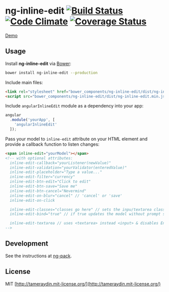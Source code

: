 # ng-inline-edit [![Build Status](http://img.shields.io/travis/tameraydin/ng-inline-edit/master.svg?style=flat-square)](https://travis-ci.org/tameraydin/ng-inline-edit) [![Code Climate](http://img.shields.io/codeclimate/github/tameraydin/ng-inline-edit.svg?style=flat-square)](https://codeclimate.com/github/tameraydin/ng-inline-edit/dist/ng-inline-edit.js) [![Coverage Status](https://img.shields.io/coveralls/tameraydin/ng-inline-edit/master.svg?style=flat-square)](https://coveralls.io/r/tameraydin/ng-inline-edit?branch=master)

[Demo](http://tamerayd.in/ng-inline-edit/)

## Usage

Install **ng-inline-edit** via [Bower](http://bower.io):
```bash
bower install ng-inline-edit --production
```

Include main files:
```html
<link rel="stylesheet" href="bower_components/ng-inline-edit/dist/ng-inline-edit.min.css">
<script src="bower_components/ng-inline-edit/dist/ng-inline-edit.min.js"></script>
```

Include ``angularInlineEdit`` module as a dependency into your app:
```javascript
angular
  .module('yourApp', [
    'angularInlineEdit'
  ]);
```

Pass your model to ``inline-edit`` attribute on your HTML element and provide a callback function to listen changes:
```html
<span inline-edit="yourModel"></span>
<!-- with optional attributes:
  inline-edit-callback="yourListener(newValue)"
  inline-edit-validation="yourValidator(enteredValue)"
  inline-edit-placeholder="Type a value..."
  inline-edit-filter="currency"
  inline-edit-btn-edit="Click to edit"
  inline-edit-btn-save="Save me"
  inline-edit-btn-cancel="Nevermind"
  inline-edit-on-blur="cancel" // 'cancel' or 'save'
  inline-edit-on-click

  inline-edit-classes="classes go here" // sets the inpu/textarea classes for integrations with other plugins/css styling
  inline-edit-bind="true" // if true updates the model without prompt save/blur

  inline-edit-textarea // uses <textarea> instead <input> & disables Enter key submit
-->
```

## Development

See the instructions at [ng-pack](https://github.com/tameraydin/ng-pack#usage).

## License

MIT [http://tameraydin.mit-license.org/](http://tameraydin.mit-license.org/)
